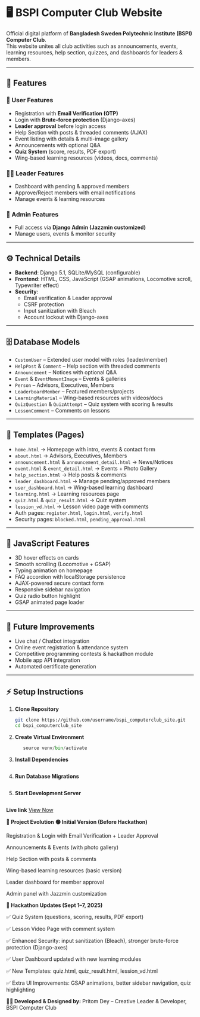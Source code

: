 # 🖥️ BSPI Computer Club Website

Official digital platform of **Bangladesh Sweden Polytechnic Institute (BSPI) Computer Club**.  
This website unites all club activities such as announcements, events, learning resources, help section, quizzes, and dashboards for leaders & members.

---

## 🚀 Features

### 🔑 User Features
- Registration with **Email Verification (OTP)**
- Login with **Brute-force protection** (Django-axes)
- **Leader approval** before login access
- Help Section with posts & threaded comments (AJAX)
- Event listing with details & multi-image gallery
- Announcements with optional Q&A
- **Quiz System** (score, results, PDF export)
- Wing-based learning resources (videos, docs, comments)

### 🧑‍💼 Leader Features
- Dashboard with pending & approved members
- Approve/Reject members with email notifications
- Manage events & learning resources

### 🔐 Admin Features
- Full access via **Django Admin (Jazzmin customized)**
- Manage users, events & monitor security

---

## ⚙️ Technical Details

- **Backend**: Django 5.1, SQLite/MySQL (configurable)  
- **Frontend**: HTML, CSS, JavaScript (GSAP animations, Locomotive scroll, Typewriter effect)  
- **Security**:
  - Email verification & Leader approval
  - CSRF protection
  - Input sanitization with Bleach
  - Account lockout with Django-axes  

---

## 🗄️ Database Models
- `CustomUser` – Extended user model with roles (leader/member)  
- `HelpPost` & `Comment` – Help section with threaded comments  
- `Announcement` – Notices with optional Q&A  
- `Event` & `EventMomentImage` – Events & galleries  
- `Person` – Advisors, Executives, Members  
- `LeaderboardMember` – Featured members/projects  
- `LearningMaterial` – Wing-based resources with videos/docs  
- `QuizQuestion` & `QuizAttempt` – Quiz system with scoring & results  
- `LessonComment` – Comments on lessons  

---

## 📄 Templates (Pages)

- `home.html` → Homepage with intro, events & contact form  
- `about.html` → Advisors, Executives, Members  
- `announcement.html` & `announcement_detail.html` → News/Notices  
- `event.html` & `event_detail.html` → Events + Photo Gallery  
- `help_section.html` → Help posts & comments  
- `leader_dashboard.html` → Manage pending/approved members  
- `user_dashboard.html` → Wing-based learning dashboard  
- `learning.html` → Learning resources page  
- `quiz.html` & `quiz_result.html` → Quiz system  
- `lession_vd.html` → Lesson video page with comments  
- Auth pages: `register.html`, `login.html`, `verify.html`  
- Security pages: `blocked.html`, `pending_approval.html`  

---

## 🎨 JavaScript Features
- 3D hover effects on cards  
- Smooth scrolling (Locomotive + GSAP)  
- Typing animation on homepage  
- FAQ accordion with localStorage persistence  
- AJAX-powered secure contact form  
- Responsive sidebar navigation  
- Quiz radio button highlight  
- GSAP animated page loader  

---

## 🔮 Future Improvements
- Live chat / Chatbot integration  
- Online event registration & attendance system  
- Competitive programming contests & hackathon module  
- Mobile app API integration  
- Automated certificate generation  

---

## ⚡ Setup Instructions

1. **Clone Repository**
   ```bash
   git clone https://github.com/username/bspi_computerclub_site.git
   cd bspi_computerclub_site
2. **Create Virtual Environment**
   ```python -m venv venv
      source venv/bin/activate 
3. **Install Dependencies**
   ```pip install -r requirements.txt
4. **Run Database Migrations**
   ```python manage.py migrate
5. **Start Development Server**
   ```python manage.py runserver

**Live link**
<a  target="_blank" href="https://bspi-1.onrender.com"> View Now </a>
   
**📌 Project Evolution**
**🟢 Initial Version (Before Hackathon)**

Registration & Login with Email Verification + Leader Approval

Announcements & Events (with photo gallery)

Help Section with posts & comments

Wing-based learning resources (basic version)

Leader dashboard for member approval

Admin panel with Jazzmin customization

**🔵 Hackathon Updates (Sept 1–7, 2025)**

✅ Quiz System (questions, scoring, results, PDF export)

✅ Lesson Video Page with comment system

✅ Enhanced Security: input sanitization (Bleach), stronger brute-force protection (Django-axes)

✅ User Dashboard updated with new learning modules

✅ New Templates: quiz.html, quiz_result.html, lession_vd.html

✅ Extra UI Improvements: GSAP animations, better sidebar navigation, quiz highlighting

**👨‍💻 Developed & Designed by:**
Pritom Dey – Creative Leader & Developer, BSPI Computer Club


